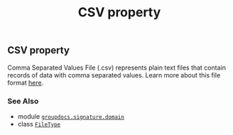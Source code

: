 ﻿---
title: CSV property
second_title: GroupDocs.Signature for Python via .NET API References
description: 
type: docs
url: /python-net/groupdocs.signature.domain/filetype/csv/
is_root: false
weight: 110
---

## CSV property


Comma Separated Values File (.csv) represents plain text files that contain records of data with comma separated values.
Learn more about this file format [here](https://wiki.fileformat.com/spreadsheet/csv).

### See Also
* module [`groupdocs.signature.domain`](../../)
* class [`FileType`](/signature/python-net/groupdocs.signature.domain/filetype)
